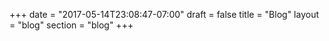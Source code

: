 +++
date = "2017-05-14T23:08:47-07:00"
draft = false
title = "Blog"
layout = "blog"
section = "blog"
+++